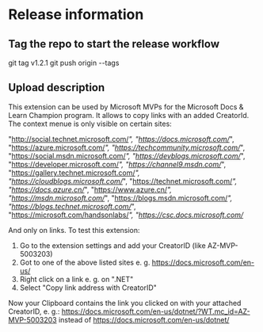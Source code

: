 # Release information

## Tag the repo to start the release workflow

git tag v1.2.1
git push origin --tags

## Upload description

This extension can be used by Microsoft MVPs for the Microsoft Docs & Learn Champion program. It allows to copy links with an added CreatorId. The context menue is only visible on certain sites:

"http://social.technet.microsoft.com/*",
"https://docs.microsoft.com/*",
"https://azure.microsoft.com/*",
"https://techcommunity.microsoft.com/*",
"https://social.msdn.microsoft.com/*",
"https://devblogs.microsoft.com/*",
"https://developer.microsoft.com/*",
"https://channel9.msdn.com/*",
"https://gallery.technet.microsoft.com/*",
"https://cloudblogs.microsoft.com/*",
"https://technet.microsoft.com/*",
"https://docs.azure.cn/*",
"https://www.azure.cn/*",
"https://msdn.microsoft.com/*",
"https://blogs.msdn.microsoft.com/*",
"https://blogs.technet.microsoft.com/*",
"https://microsoft.com/handsonlabs/*",
"https://csc.docs.microsoft.com/*

And only on links. To test this extension:

1. Go to the extension settings and add your CreatorID (like AZ-MVP-5003203)
2. Got to one of the above listed sites e. g. https://docs.microsoft.com/en-us/
3. Right click on a link e. g. on ".NET"
4. Select "Copy link address with CreatorID"

Now your Clipboard contains the link you clicked on with your attached CreatorID, e. g.:
https://docs.microsoft.com/en-us/dotnet/?WT.mc_id=AZ-MVP-5003203
instead of
https://docs.microsoft.com/en-us/dotnet/
